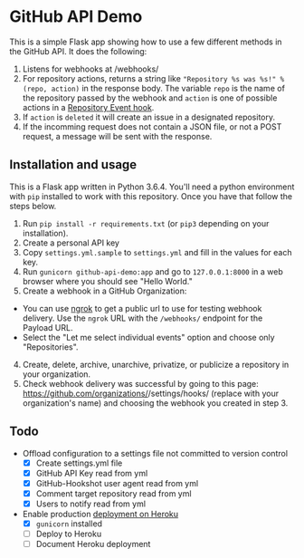 # GitHub API Demo

This is a simple Flask app showing how to use a few different methods in the GitHub API. It does the following:

1. Listens for webhooks at /webhooks/
2. For repository actions, returns a string like `"Repository %s was %s!" % (repo, action)` in the response body. The variable `repo` is the name of the repository passed by the webhook and `action` is one of possible actions in a [Repository Event hook](https://developer.github.com/v3/activity/events/types/#repositoryevent).
3. If `action` is `deleted` it will create an issue in a designated repository.
4. If the incomming request does not contain a JSON file, or not a POST request, a message will be sent with the response.

## Installation and usage

This is a Flask app written in Python 3.6.4. You'll need a python environment with `pip` installed to work with this repository. Once you have that follow the steps below.

1. Run `pip install -r requirements.txt` (or `pip3` depending on your installation).
2. Create a personal API key
2. Copy `settings.yml.sample` to `settings.yml` and fill in the values for each key.
2. Run `gunicorn github-api-demo:app` and go to `127.0.0.1:8000` in a web browser where you should see "Hello World."
3. Create a webhook in a GitHub Organization:
  * You can use [ngrok](https://ngrok.io) to get a public url to use for testing webhook delivery. Use the `ngrok` URL with the `/webhooks/` endpoint for the Payload URL.
  * Select the "Let me select individual events" option and choose only "Repositories". 
4. Create, delete, archive, unarchive, privatize, or publicize a repository in your organization.
5. Check webhook delivery was successful by going to this page: https://github.com/organizations/<org>/settings/hooks/ (replace <org> with your organization's name) and choosing the webhook you created in step 3.

## Todo

* Offload configuration to a settings file not committed to version control
  *[x] Create settings.yml file
  *[x] GitHub API Key read from yml
  *[x] GitHub-Hookshot user agent read from yml
  *[x] Comment target repository read from yml
  *[x] Users to notify read from yml
* Enable production [deployment on Heroku](https://devcenter.heroku.com/articles/getting-started-with-python)
  *[x] `gunicorn` installed
  *[ ] Deploy to Heroku
  *[ ] Document Heroku deployment
